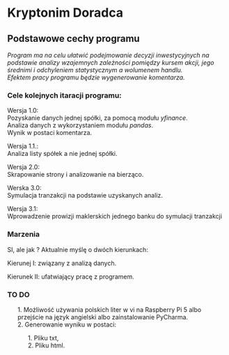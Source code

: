 # Kryptonim Doradca

## Podstawowe cechy programu
<i> Program ma na celu ułatwić podejmowanie decyzji inwestycyjnych na podstawie analizy wzajemnych zależności pomiędzy kursem akcji, jego średnimi i odchyleniem statystycznym a wolumenem handlu.</i><br>
<i> Efektem pracy programu będzie wygenerowanie komentarza.</i><br>

### Cele kolejnych itaracji programu:
<p>Wersja 1.0:<br>
	Pozyskanie danych jednej spółki, za pomocą modułu <i>yfinance</i>.<br>
	Analiza danych z wykorzystaniem modułu <i>pandas</i>.<br>
	Wynik w postaci komentarza.
</p>
<p>Wersja 1.1.:<br>
	Analiza listy spółek a nie jednej spółki.
</p>
<p>Wersja 2.0:<br>
	Skrapowanie strony i analizowanie na bierząco.
</p>
<p>Werska 3.0:<br>
	Symulacja tranzakcji na podstawie uzyskanych analiz.</p>
<p>Wersja 3.1:<br>
	Wprowadzenie prowizji maklerskich jednego banku do symulacji tranzakcji</p>

### Marzenia
<p>SI, ale jak ? Aktualnie myślę o dwóch kierunkach:</p>
<p>Kierunej I: związany z analizą danych.</p>
<p>Kierunek II: ufatwiający pracę z programem.</p>

### TO DO
<p> <ul>1. Możliwość używania polskich liter w vi na Raspberry Pi 5 albo przejście na język angielski albo zainstalowanie PyCharma.<br>
	2. Generowanie wyniku w postaci:<br><ul>1. Pliku txt,<br>2. Pliku html.</ul></ul>
</p>
